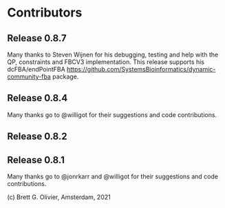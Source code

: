 # Contributors

## Release 0.8.7
Many thanks to Steven Wijnen for his debugging, testing and help with the QP, constraints and FBCV3 implementation. This release supports his dcFBA/endPointFBA https://github.com/SystemsBioinformatics/dynamic-community-fba package.

## Release 0.8.4
Many thanks go to @willigot for their suggestions and code contributions.

## Release 0.8.2

## Release 0.8.1

Many thanks go to @jonrkarr and @willigot for their suggestions and code contributions.


(c) Brett G. Olivier, Amsterdam, 2021